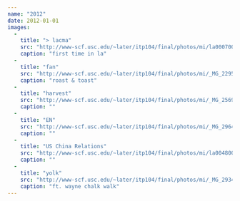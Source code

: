```yaml
---
name: "2012"
date: 2012-01-01
images:
  -
    title: "> lacma"
    src: "http://www-scf.usc.edu/~later/itp104/final/photos/mi/la0007005.JPG"
    caption: "first time in la"
  -
    title: "fan"
    src: "http://www-scf.usc.edu/~later/itp104/final/photos/mi/_MG_2295001.JPG"
    caption: "roast & toast"
  -
    title: "harvest"
    src: "http://www-scf.usc.edu/~later/itp104/final/photos/mi/_MG_2569002.JPG"
    caption: ""
  -
    title: "EN"
    src: "http://www-scf.usc.edu/~later/itp104/final/photos/mi/_MG_2964004.JPG"
    caption: ""
  -
    title: "US China Relations"
    src: "http://www-scf.usc.edu/~later/itp104/final/photos/mi/la0048007.JPG"
    caption: ""
  -
    title: "yolk"
    src: "http://www-scf.usc.edu/~later/itp104/final/photos/mi/_MG_2934003.JPG"
    caption: "ft. wayne chalk walk"
---
```

